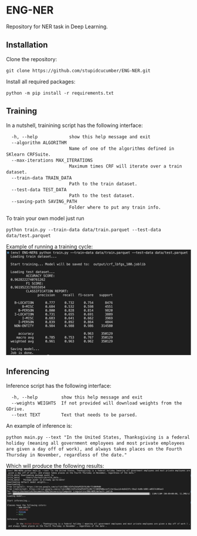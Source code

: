 # ENG-NER
Repository for NER task in Deep Learning.

## Installation
Clone the repository:
```
git clone https://github.com/stupidcucumber/ENG-NER.git
```

Install all required packages:
```
python -m pip install -r requirements.txt
```

## Training
In a nutshell, trainining script has the following interface:
```
  -h, --help            show this help message and exit
  --algorithm ALGORITHM
                        Name of one of the algorithms defined in SKlearn CRFSuite.
  --max-iterations MAX_ITERATIONS
                        Maximum times CRF will iterate over a train dataset.
  --train-data TRAIN_DATA
                        Path to the train dataset.
  --test-data TEST_DATA
                        Path to the test dataset.
  --saving-path SAVING_PATH
                        Folder where to put any train info.
```

To train your own model just run
```
python train.py --train-data data/train.parquet --test-data data/test.parquet
```

Example of running a training cycle:
![Training Results](assets/training_results.png)

## Inferencing
Inference script has the following interface:
```
  -h, --help         show this help message and exit
  --weights WEIGHTS  If not provided will download weights from the GDrive.
  --text TEXT        Text that needs to be parsed.
```

An example of inference is:
```
python main.py --text "In the United States, Thanksgiving is a federal holiday (meaning all government employees and most private employees are given a day off of work), and always takes places on the Fourth Thursday in November, regardless of the date."
```

Which will produce the following results:
![Inference Results](assets/inference_results.png)
